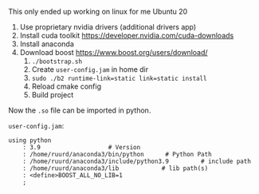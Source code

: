 This only ended up working on linux for me Ubuntu 20
1. Use proprietary nvidia drivers (additional drivers app)
2. Install cuda toolkit https://developer.nvidia.com/cuda-downloads
3. Install anaconda
4. Download boost https://www.boost.org/users/download/
   1. `./bootstrap.sh`
   2. Create `user-config.jam` in home dir 
   3. `sudo ./b2 runtime-link=static link=static install`
   4. Reload cmake config
   5. Build project

Now the `.so` file can be imported in python. 


`user-config.jam`:
```
using python 
    : 3.9                   # Version
    : /home/ruurd/anaconda3/bin/python      # Python Path
    : /home/ruurd/anaconda3/include/python3.9         # include path
    : /home/ruurd/anaconda3/lib            # lib path(s)
    : <define>BOOST_ALL_NO_LIB=1
    ;
```